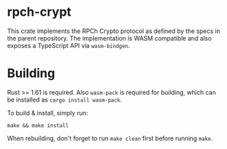 # rpch-crypt

This crate implements the RPCh Crypto protocol as defined by the specs in the parent repository.
The implementation is WASM compatible and also exposes a TypeScript API via `wasm-bindgen`.


# Building

Rust >= 1.61 is required. Also `wasm-pack` is required for building, which can be installed as `cargo install wasm-pack`.

To build & install, simply run:

`make && make install`

When rebuilding, don't forget to run `make clean` first before running `make`.